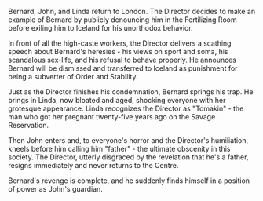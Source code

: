 Bernard, John, and Linda return to London. The Director decides to make an example of Bernard by publicly denouncing him in the Fertilizing Room before exiling him to Iceland for his unorthodox behavior.

In front of all the high-caste workers, the Director delivers a scathing speech about Bernard's heresies - his views on sport and soma, his scandalous sex-life, and his refusal to behave properly. He announces Bernard will be dismissed and transferred to Iceland as punishment for being a subverter of Order and Stability.

Just as the Director finishes his condemnation, Bernard springs his trap. He brings in Linda, now bloated and aged, shocking everyone with her grotesque appearance. Linda recognizes the Director as "Tomakin" - the man who got her pregnant twenty-five years ago on the Savage Reservation.

Then John enters and, to everyone's horror and the Director's humiliation, kneels before him calling him "father" - the ultimate obscenity in this society. The Director, utterly disgraced by the revelation that he's a father, resigns immediately and never returns to the Centre.

Bernard's revenge is complete, and he suddenly finds himself in a position of power as John's guardian.